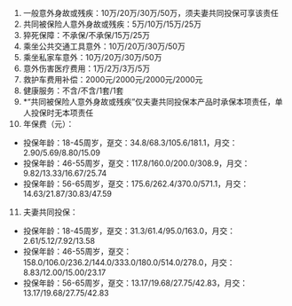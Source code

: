 1. 一般意外身故或残疾：10万/20万/30万/50万，须夫妻共同投保可享该责任
2. 共同被保险人意外身故或残疾：5万/10万/15万/25万
3. 猝死保障：不承保/不承保/15万/25万
4. 乘坐公共交通工具意外：10万/20万/30万/50万
5. 乘坐私家车意外：10万/20万/30万/50万
6. 意外伤害医疗费用：1万/2万/3万/5万
7. 救护车费用补偿：2000元/2000元/2000元/2000元
8. 健康服务：不含/不含/1套/1套
9. *“共同被保险人意外身故或残疾”仅夫妻共同投保本产品时承保本项责任，单人投保时无本项责任
10. 年保费（元）：
   - 投保年龄：18-45周岁，趸交：34.8/68.3/105.6/181.1，月交：2.90/5.69/8.80/15.09
   - 投保年龄：46-55周岁，趸交：117.8/160.0/200.0/308.9，月交：9.82/13.33/16.67/25.74
   - 投保年龄：56-65周岁，趸交：175.6/262.4/370.0/571.1，月交：14.63/21.87/30.83/47.59
11. 夫妻共同投保：
   - 投保年龄：18-45周岁，趸交：31.3/61.4/95.0/163.0，月交：2.61/5.12/7.92/13.58
   - 投保年龄：46-55周岁，趸交：158.0/106.0/236.2/144.0/333.0/180.0/514.0/278.0，月交：8.83/12.00/15.00/23.17
   - 投保年龄：56-65周岁，趸交：13.17/19.68/27.75/42.83，月交：13.17/19.68/27.75/42.83